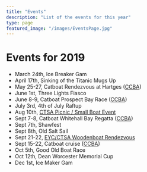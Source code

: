 ```yaml
---
title: "Events"
description: "List of the events for this year"
type: page
featured_image: "/images/EventsPage.jpg"
---
```


# Events for 2019

- March 24th, Ice Breaker Gam
- April 17th, Sinking of the Titanic Mugs Up
- May 25-27, Catboat Rendezvous at Hartges ([CCBA](http://www.chesapeakecatboats.org/2019-events-sked.html))
- June 1st, Three Lights Fiasco
- June 8-9, Catboat Prospect Bay Race  ([CCBA](http://www.chesapeakecatboats.org/2019-events-sked.html))
- July 3rd, 4th of July Raftup
- Aug 10th, [CTSA Picnic / Small Boat Event](/post/smallboat2019)
- Sept 7-8, Catboat Whitehall Bay Regatta  ([CCBA](http://www.chesapeakecatboats.org/2019-events-sked.html))
- Sept 7th, Shawfest
- Sept 8th, Old Salt Sail
- Sept 21-22, [EYC/CTSA Woodenboat Rendezvous](2019_CTSA_EYCwoodenboat_NoR.pdf)
- Sept 15-22, Catboat cruise  ([CCBA](http://www.chesapeakecatboats.org/2019-events-sked.html))
- Oct 5th, Good Old Boat Race
- Oct 12th, Dean Worcester Memorial Cup
- Dec 1st, Ice Maker Gam

